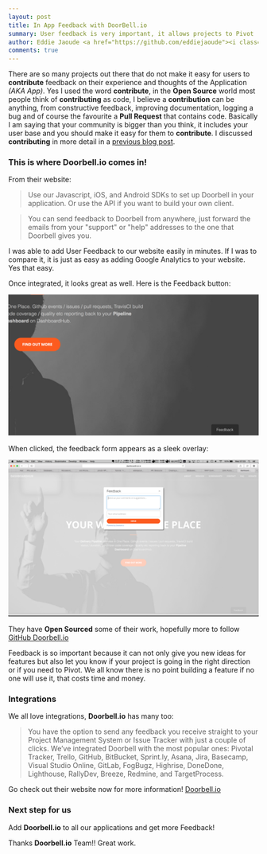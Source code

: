 ```yaml
---
layout: post
title: In App Feedback with DoorBell.io
summary: User feedback is very important, it allows projects to Pivot
author: Eddie Jaoude <a href="https://github.com/eddiejaoude"><i class="fa fa-github-square"></i></a> <a href="https://twitter.com/eddiejaoude"><i class="fa fa-twitter-square"></i></a>
comments: true
---
```


There are so many projects out there that do not make it easy for users to **contribute** feedback on their experience and thoughts of the Application *(AKA App)*. Yes I used the word **contribute**, in the **Open Source** world most people think of **contributing** as code, I believe a **contribution** can be anything, from constructive feedback, improving documentation, logging a bug and of course the favourite a **Pull Request** that contains code. Basically I am saying that your community is bigger than you think, it includes your user base and you should make it easy for them to **contribute**. I discussed **contributing** in more detail in a [previous blog post](/2015/06/08/supporting-open-source-projects).

### This is where **Doorbell.io** comes in!

From their website:

> Use our Javascript, iOS, and Android SDKs to set up Doorbell in your application. Or use the API if you want to build your own client.

> You can send feedback to Doorbell from anywhere, just forward the emails from your "support" or "help" addresses to the one that Doorbell gives you.

I was able to add User Feedback to our website easily in minutes. If I was to compare it, it is just as easy as adding Google Analytics to your website. Yes that easy.

Once integrated, it looks great as well. Here is the Feedback button:

![Doorbell.io Feedback Button](/assets/2015-06-18-feedback-with-doorbell/feedback-button.png)

When clicked, the feedback form appears as a sleek overlay:

![Doorbell.io Feedback Button](/assets/2015-06-18-feedback-with-doorbell/feedback-form.png)

They have **Open Sourced** some of their work, hopefully more to follow [GitHub Doorbell.io](https://github.com/doorbell)

Feedback is so important because it can not only give you new ideas for features but also let you know if your project is going in the right direction or if you need to Pivot. We all know there is no point building a feature if no one will use it, that costs time and money.

### Integrations

We all love integrations, **Doorbell.io** has many too:

> You have the option to send any feedback you receive straight to your Project Management System or Issue Tracker with just a couple of clicks. We’ve integrated Doorbell with the most popular ones: Pivotal Tracker, Trello, GitHub, BitBucket, Sprint.ly, Asana, Jira, Basecamp, Visual Studio Online, GitLab, FogBugz, Highrise, DoneDone, Lighthouse, RallyDev, Breeze, Redmine, and TargetProcess.

Go check out their website now for more information! [Doorbell.io](https://doorbell.io)

### Next step for us

Add **Doorbell.io** to all our applications and get more Feedback!

Thanks **Doorbell.io** Team!! Great work.
